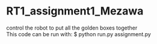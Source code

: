 # RT1_assignment1_Mezawa
control the robot to put all the golden boxes together  
	This code can be run with:
	$ python run.py assignment.py 
